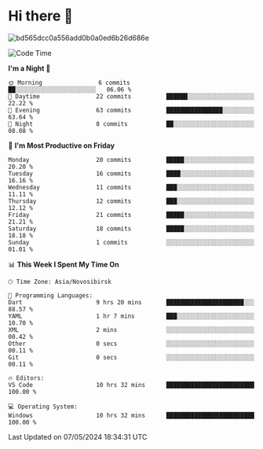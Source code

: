 # Hi there 👋


![bd565dcc0a556add0b0a0ed6b26d686e](https://github.com/Netall0/Netall0/assets/113532176/3b1d4b44-6a21-4538-a6ec-2ba2a7c53f63)



<!--START_SECTION:waka-->
![Code Time](http://img.shields.io/badge/Code%20Time-240%20hrs%206%20mins-blue)

**I'm a Night 🦉** 

```text
🌞 Morning                6 commits           ██░░░░░░░░░░░░░░░░░░░░░░░   06.06 % 
🌆 Daytime                22 commits          ██████░░░░░░░░░░░░░░░░░░░   22.22 % 
🌃 Evening                63 commits          ████████████████░░░░░░░░░   63.64 % 
🌙 Night                  8 commits           ██░░░░░░░░░░░░░░░░░░░░░░░   08.08 % 
```
📅 **I'm Most Productive on Friday** 

```text
Monday                   20 commits          █████░░░░░░░░░░░░░░░░░░░░   20.20 % 
Tuesday                  16 commits          ████░░░░░░░░░░░░░░░░░░░░░   16.16 % 
Wednesday                11 commits          ███░░░░░░░░░░░░░░░░░░░░░░   11.11 % 
Thursday                 12 commits          ███░░░░░░░░░░░░░░░░░░░░░░   12.12 % 
Friday                   21 commits          █████░░░░░░░░░░░░░░░░░░░░   21.21 % 
Saturday                 18 commits          █████░░░░░░░░░░░░░░░░░░░░   18.18 % 
Sunday                   1 commits           ░░░░░░░░░░░░░░░░░░░░░░░░░   01.01 % 
```


📊 **This Week I Spent My Time On** 

```text
🕑︎ Time Zone: Asia/Novosibirsk

💬 Programming Languages: 
Dart                     9 hrs 20 mins       ██████████████████████░░░   88.57 % 
YAML                     1 hr 7 mins         ███░░░░░░░░░░░░░░░░░░░░░░   10.70 % 
XML                      2 mins              ░░░░░░░░░░░░░░░░░░░░░░░░░   00.42 % 
Other                    0 secs              ░░░░░░░░░░░░░░░░░░░░░░░░░   00.11 % 
Git                      0 secs              ░░░░░░░░░░░░░░░░░░░░░░░░░   00.11 % 

🔥 Editors: 
VS Code                  10 hrs 32 mins      █████████████████████████   100.00 % 

💻 Operating System: 
Windows                  10 hrs 32 mins      █████████████████████████   100.00 % 
```


 Last Updated on 07/05/2024 18:34:31 UTC
<!--END_SECTION:waka-->


